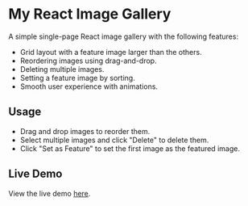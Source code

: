 # My React Image Gallery

A simple single-page React image gallery with the following features:

- Grid layout with a feature image larger than the others.
- Reordering images using drag-and-drop.
- Deleting multiple images.
- Setting a feature image by sorting.
- Smooth user experience with animations.

## Usage

- Drag and drop images to reorder them.
- Select multiple images and click "Delete" to delete them.
- Click "Set as Feature" to set the first image as the featured image.

## Live Demo

View the live demo [here](#).